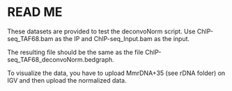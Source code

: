 # READ ME


These datasets are provided to test the deconvoNorm script. Use ChIP-seq_TAF68.bam as the IP and ChIP-seq_Input.bam as the input.


The resulting file should be the same as the file ChIP-seq_TAF68_deconvoNorm.bedgraph.


To visualize the data, you have to upload MmrDNA+35 (see rDNA folder) on IGV and then upload the normalized data.
